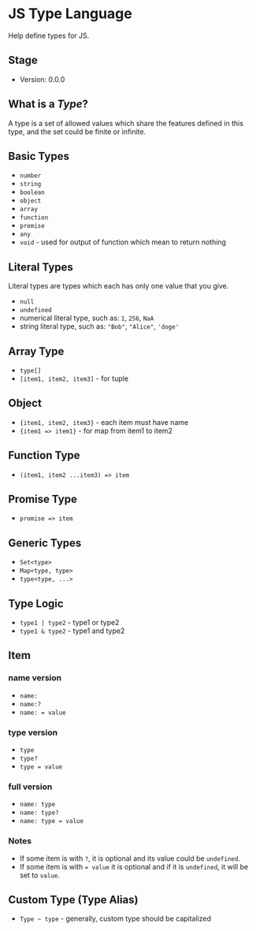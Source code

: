 # JS Type Language

Help define types for JS.

## Stage

- Version: 0.0.0

## What is a *Type*?

A type is a set of allowed values which share the features defined in this type, and the set could be finite or infinite.

## Basic Types

- `number`
- `string`
- `boolean`
- `object`
- `array`
- `function`
- `promise`
- `any`
- `void` - used for output of function which mean to return nothing

## Literal Types

Literal types are types which each has only one value that you give.

- `null`
- `undefined`
- numerical literal type, such as: `1`, `256`, `NaA`
- string literal type, such as: `"Bob"`, `"Alice"`, `'doge'`

## Array Type

- `type[]`
- `[item1, item2, item3]` - for tuple

## Object

- `{item1, item2, item3}` - each item must have name
- `{item1 => item1}` - for map from item1 to item2

## Function Type

- `(item1, item2 ...item3) => item`

## Promise Type

- `promise => item`

## Generic Types

- `Set<type>`
- `Map<type, type>`
- `type<type, ...>`

## Type Logic

- `type1 | type2` - type1 or type2
- `type1 & type2` - type1 and type2

## Item

### name version

- `name:`
- `name:?`
- `name: = value`

### type version

- `type`
- `type?`
- `type = value`

### full version

- `name: type`
- `name: type?`
- `name: type = value`

### Notes

- If some item is with `?`, it is optional and its value could be `undefined`.
- If some item is with `= value` it is optional and if it is `undefined`, it will be set to `value`.

## Custom Type (Type Alias)

- `Type ~ type` - generally, custom type should be capitalized
